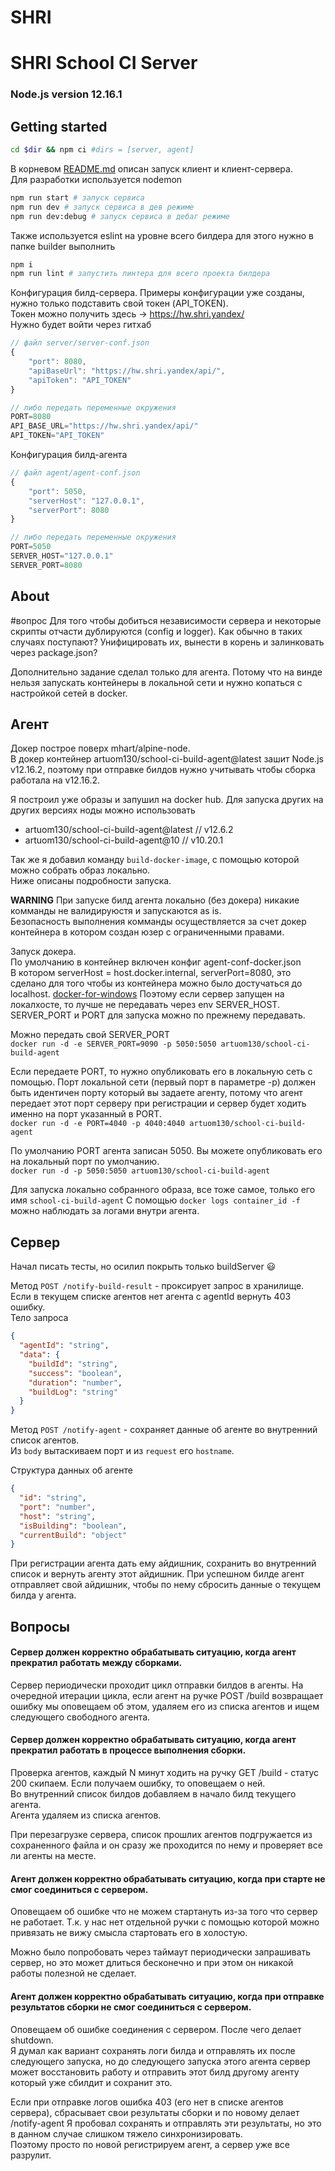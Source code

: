 # SHRI

# SHRI School CI Server

### Node.js version 12.16.1

## Getting started

```bash
cd $dir && npm ci #dirs = [server, agent]
```

В корневом [README.md](../README.md) описан запуск клиент и клиент-сервера.  
Для разработки используется nodemon

```bash
npm run start # запуск сервиса
npm run dev # запуск сервиса в дев режиме
npm run dev:debug # запуск сервиса в дебаг режиме
```

Также используется eslint на уровне всего билдера для этого нужно в папке builder выполнить

```bash
npm i
npm run lint # запустить линтера для всего проекта билдера
```

Конфигурация билд-сервера. Примеры конфигурации уже созданы, нужно только подставить свой токен (API_TOKEN).  
Токен можно получить здесь -> https://hw.shri.yandex/  
Нужно будет войти через гитхаб

```js
// файл server/server-conf.json
{
    "port": 8080,
    "apiBaseUrl": "https://hw.shri.yandex/api/",
    "apiToken": "API_TOKEN"
}

// либо передать переменные окружения
PORT=8080
API_BASE_URL="https://hw.shri.yandex/api/"
API_TOKEN="API_TOKEN"
```

Конфигурация билд-агента

```js
// файл agent/agent-conf.json
{
    "port": 5050,
    "serverHost": "127.0.0.1",
    "serverPort": 8080
}

// либо передать переменные окружения
PORT=5050
SERVER_HOST="127.0.0.1"
SERVER_PORT=8080
```

## About

#вопрос Для того чтобы добиться независимости сервера и некоторые скрипты отчасти дублируются (config и logger). Как обычно в таких случаях поступают? Унифицировать их, вынести в корень и залинковать через package.json?

Дополнительно задание сделал только для агента. Потому что на винде нельзя запускать контейнеры в локальной сети и нужно копаться с настройкой сетей в docker.

## Агент

Докер построе поверх mhart/alpine-node.  
В докер контейнер artuom130/school-ci-build-agent@latest зашит Node.js v12.16.2, поэтому при отправке билдов нужно учитывать чтобы сборка работала на v12.16.2.

Я построил уже образы и запушил на docker hub.
Для запуска других на других версиях ноды можно использовать

- artuom130/school-ci-build-agent@latest // v12.6.2
- artuom130/school-ci-build-agent@10 // v10.20.1

Так же я добавил команду `build-docker-image`, с помощью которой можно собрать образ локально.  
Ниже описаны подробности запуска.

**WARNING**
При запуске билд агента локально (без докера) никакие комманды не валидируюстя и запускаются as is.  
Безопасность выполнения комманды осуществляется за счет докер контейнера в котором создан юзер с ограниченными правами.

Запуск докера.  
По умолчанию в контейнер включен конфиг agent-conf-docker.json  
В котором serverHost = host.docker.internal, serverPort=8080, это сделано для того
чтобы из контейнера можно было достучаться до localhost. [docker-for-windows](https://docs.docker.com/docker-for-windows/networking/)
Поэтому если сервер запущен на локалхосте, то лучше не передавать через env SERVER_HOST.  
SERVER_PORT и PORT для запуска можно по прежнему передавать.

Можно передать свой SERVER_PORT  
`docker run -d -e SERVER_PORT=9090 -p 5050:5050 artuom130/school-ci-build-agent`

Если передаете PORT, то нужно опубликовать его в локальную сеть с помощью.
Порт локальной сети (первый порт в параметре -p) должен быть идентичен порту
который вы задаете агенту, потому что агент передает этот порт серверу
при регистрации и сервер будет ходить именно на порт указанный в PORT.  
`docker run -d -e PORT=4040 -p 4040:4040 artuom130/school-ci-build-agent`

По умолчанию PORT агента записан 5050. Вы можете опубликовать его на локальный порт по умолчанию.  
`docker run -d -p 5050:5050 artuom130/school-ci-build-agent`

Для запуска локально собранного образа, все тоже самое, только его имя `school-ci-build-agent`
С помощью `docker logs container_id -f` можно наблюдать за логами внутри агента.

## Сервер

Начал писать тесты, но осилил покрыть только buildServer :smiley:

Метод `POST /notify-build-result` - проксирует запрос в хранилище.  
Если в текущем списке агентов нет агента с agentId вернуть 403 ошибку.  
Тело запроса

```json
{
  "agentId": "string",
  "data": {
    "buildId": "string",
    "success": "boolean",
    "duration": "number",
    "buildLog": "string"
  }
}
```

Метод `POST /notify-agent` - сохраняет данные об агенте во внутренний список агентов.  
Из `body` вытаскиваем порт и из `request` его `hostname`.

Структура данных об агенте

```json
{
  "id": "string",
  "port": "number",
  "host": "string",
  "isBuilding": "boolean",
  "currentBuild": "object"
}
```

При регистрации агента дать ему айдишник, сохранить во внутренний список и вернуть агенту этот айдишник.
При успешном билде агент отправляет свой айдишник, чтобы по нему сбросить данные о текущем билда у агента.

## Вопросы

#### Сервер должен корректно обрабатывать ситуацию, когда агент прекратил работать между сборками.

Сервер периодически проходит цикл отправки билдов в агенты.
На очередной итерации цикла, если агент на ручке POST /build
возвращает ошибку мы оповещаем об этом, удаляем его из списка агентов и ищем следующего свободного агента.

#### Сервер должен корректно обрабатывать ситуацию, когда агент прекратил работать в процессе выполнения сборки.

Проверка агентов, каждый N минут ходить на ручку GET /build - статус 200 скипаем. Если получаем ошибку, то оповещаем о ней.  
Во внутренний список билдов добавляем в начало билд текущего агента.  
Агента удаляем из списка агентов.

При перезагрузке сервера, список прошлих агентов подгружается из сохраненного файла и он сразу же проходится по нему и проверяет все ли агенты на месте.

#### Агент должен корректно обрабатывать ситуацию, когда при старте не смог соединиться с сервером.

Оповещаем об ошибке что не можем стартануть из-за того что сервер не работает.
Т.к. у нас нет отдельной ручки с помощью которой можно привязать не вижу смысла стартовать его в холостую.

Можно было попробовать через таймаут периодически запрашивать сервер,
но это может длиться бесконечно и при этом он никакой работы полезной не сделает.

#### Агент должен корректно обрабатывать ситуацию, когда при отправке результатов сборки не смог соединиться с сервером.

Оповещаем об ошибке соединения с сервером. После чего делает shutdown.  
Я думал как вариант сохранять логи билда и отправлять их после следующего запуска,
но до следующего запуска этого агента сервер может восстановить работу
и отправить этот билд другому агенту который уже сбилдит и сохранит это.

Если при отправке логов ошибка 403 (его нет в списке агентов сервера),
сбрасывает свои результаты сборки и по новому делает /notify-agent
Я пробовал сохранять и отправлять эти результаты, но это в данном случае слишком тяжело синхронизировать.  
Поэтому просто по новой регистрируем агент, а сервер уже все разрулит.
